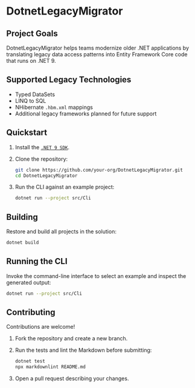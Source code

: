 # DotnetLegacyMigrator

## Project Goals

DotnetLegacyMigrator helps teams modernize older .NET applications by
translating legacy data access patterns into Entity Framework Core code
that runs on .NET 9.

## Supported Legacy Technologies

- Typed DataSets
- LINQ to SQL
- NHibernate `.hbm.xml` mappings
- Additional legacy frameworks planned for future support

## Quickstart

1. Install the [`.NET 9 SDK`](https://dotnet.microsoft.com/download).
2. Clone the repository:

   ```bash
   git clone https://github.com/your-org/DotnetLegacyMigrator.git
   cd DotnetLegacyMigrator
   ```

3. Run the CLI against an example project:

   ```bash
   dotnet run --project src/Cli
   ```

## Building

Restore and build all projects in the solution:

```bash
dotnet build
```

## Running the CLI

Invoke the command-line interface to select an example and inspect the
generated output:

```bash
dotnet run --project src/Cli
```

## Contributing

Contributions are welcome!

1. Fork the repository and create a new branch.
2. Run the tests and lint the Markdown before submitting:

   ```bash
   dotnet test
   npx markdownlint README.md
   ```

3. Open a pull request describing your changes.
